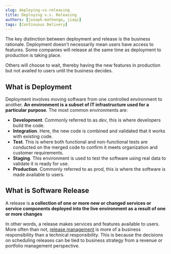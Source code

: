 ```yaml
---
slug: deploying-vs-releasing
title: Deploying v.s. Releasing
authors: [joseph-mathenge, jiaqi]
tags: [Continuous Delivery]
---
```


[//]: # (Copyright Jiaqi Liu)

[//]: # (Licensed under the Apache License, Version 2.0 &#40;the "License"&#41;;)
[//]: # (you may not use this file except in compliance with the License.)
[//]: # (You may obtain a copy of the License at)

[//]: # (    http://www.apache.org/licenses/LICENSE-2.0)

[//]: # (Unless required by applicable law or agreed to in writing, software)
[//]: # (distributed under the License is distributed on an "AS IS" BASIS,)
[//]: # (WITHOUT WARRANTIES OR CONDITIONS OF ANY KIND, either express or implied.)
[//]: # (See the License for the specific language governing permissions and)
[//]: # (limitations under the License.)

The key distinction between deployment and release is the business rationale. Deployment doesn't necessarily mean users
have access to features. Some companies will release at the same time as deployment to production is taking place.

Others will choose to wait, thereby having the new features in production but not availed to users until the business
decides.

<!--truncate-->

What is Deployment
------------------

Deployment involves moving software from one controlled environment to another. **An environment is a subset of IT
infrastructure used for a particular purpose**. The most common environments are:

- **Development**. Commonly referred to as _dev_, this is where developers build the code.
- **Integration**. Here, the new code is combined and validated that it works with existing code.
- **Test**. This is where both functional and non-functional tests are conducted on the merged code to confirm it meets
  organization and customer requirements.
- **Staging**. This environment is used to test the software using real data to validate it is ready for use.
- **Production**. Commonly referred to as prod, this is where the software is made available to users.

What is Software Release
------------------------

A release is **a collection of one or more new or changed services or service components deployed into the live
environment as a result of one or more changes**

In other words, a release makes services and features available to users. More often than not,
[release management](https://www.bmc.com/blogs/devops-release-management/) is more of a business responsibility than a
technical responsibility. This is because the decisions on scheduling releases can be tied to business strategy from a
revenue or portfolio management perspective.
